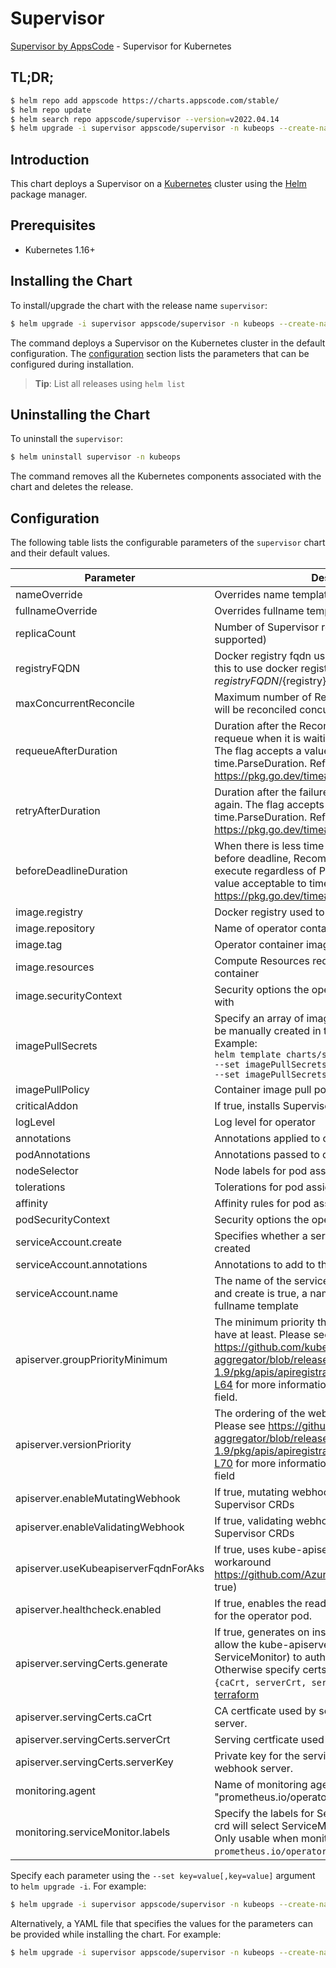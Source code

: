 # Supervisor

[Supervisor by AppsCode](https://github.com/kubeops/supervisor) - Supervisor for Kubernetes

## TL;DR;

```bash
$ helm repo add appscode https://charts.appscode.com/stable/
$ helm repo update
$ helm search repo appscode/supervisor --version=v2022.04.14
$ helm upgrade -i supervisor appscode/supervisor -n kubeops --create-namespace --version=v2022.04.14
```

## Introduction

This chart deploys a Supervisor on a [Kubernetes](http://kubernetes.io) cluster using the [Helm](https://helm.sh) package manager.

## Prerequisites

- Kubernetes 1.16+

## Installing the Chart

To install/upgrade the chart with the release name `supervisor`:

```bash
$ helm upgrade -i supervisor appscode/supervisor -n kubeops --create-namespace --version=v2022.04.14
```

The command deploys a Supervisor on the Kubernetes cluster in the default configuration. The [configuration](#configuration) section lists the parameters that can be configured during installation.

> **Tip**: List all releases using `helm list`

## Uninstalling the Chart

To uninstall the `supervisor`:

```bash
$ helm uninstall supervisor -n kubeops
```

The command removes all the Kubernetes components associated with the chart and deletes the release.

## Configuration

The following table lists the configurable parameters of the `supervisor` chart and their default values.

|              Parameter               |                                                                                                                                                                         Description                                                                                                                                                                          |                    Default                     |
|--------------------------------------|--------------------------------------------------------------------------------------------------------------------------------------------------------------------------------------------------------------------------------------------------------------------------------------------------------------------------------------------------------------|------------------------------------------------|
| nameOverride                         | Overrides name template                                                                                                                                                                                                                                                                                                                                      | <code>""</code>                                |
| fullnameOverride                     | Overrides fullname template                                                                                                                                                                                                                                                                                                                                  | <code>""</code>                                |
| replicaCount                         | Number of Supervisor replicas to create (only 1 is supported)                                                                                                                                                                                                                                                                                                | <code>1</code>                                 |
| registryFQDN                         | Docker registry fqdn used to pull docker images Set this to use docker registry hosted at ${registryFQDN}/${registry}/${image}                                                                                                                                                                                                                               | <code>""</code>                                |
| maxConcurrentReconcile               | Maximum number of Recommendation object that will be reconciled concurrently                                                                                                                                                                                                                                                                                 | <code>5</code>                                 |
| requeueAfterDuration                 | Duration after the Recommendation object will be requeue when it is waiting for MaintenanceWindow. The flag accepts a value acceptable to time.ParseDuration. Ref: https://pkg.go.dev/time#ParseDuration                                                                                                                                                     | <code>1m</code>                                |
| retryAfterDuration                   | Duration after the failure events will be requeue again. The flag accepts a value acceptable to time.ParseDuration. Ref: https://pkg.go.dev/time#ParseDuration                                                                                                                                                                                               | <code>1m</code>                                |
| beforeDeadlineDuration               | When there is less time than `beforeDeadlineDuration` before deadline, Recommendations are free to execute regardless of Parallelism. The flag accepts a value acceptable to time.ParseDuration. Ref: https://pkg.go.dev/time#ParseDuration                                                                                                                  | <code>24h</code>                               |
| image.registry                       | Docker registry used to pull operator image                                                                                                                                                                                                                                                                                                                  | <code>appscode</code>                          |
| image.repository                     | Name of operator container image                                                                                                                                                                                                                                                                                                                             | <code>supervisor</code>                        |
| image.tag                            | Operator container image tag                                                                                                                                                                                                                                                                                                                                 | <code>v0.0.1</code>                            |
| image.resources                      | Compute Resources required by the operator container                                                                                                                                                                                                                                                                                                         | <code>{}</code>                                |
| image.securityContext                | Security options the operator container should run with                                                                                                                                                                                                                                                                                                      | <code>{}</code>                                |
| imagePullSecrets                     | Specify an array of imagePullSecrets. Secrets must be manually created in the namespace. <br> Example: <br> `helm template charts/supervisor \` <br> `--set imagePullSecrets[0].name=sec0 \` <br> `--set imagePullSecrets[1].name=sec1`                                                                                                                      | <code>[]</code>                                |
| imagePullPolicy                      | Container image pull policy                                                                                                                                                                                                                                                                                                                                  | <code>IfNotPresent</code>                      |
| criticalAddon                        | If true, installs Supervisor as critical addon                                                                                                                                                                                                                                                                                                               | <code>false</code>                             |
| logLevel                             | Log level for operator                                                                                                                                                                                                                                                                                                                                       | <code>3</code>                                 |
| annotations                          | Annotations applied to operator deployment                                                                                                                                                                                                                                                                                                                   | <code>{}</code>                                |
| podAnnotations                       | Annotations passed to operator pod(s).                                                                                                                                                                                                                                                                                                                       | <code>{}</code>                                |
| nodeSelector                         | Node labels for pod assignment                                                                                                                                                                                                                                                                                                                               | <code>{"beta.kubernetes.io/os":"linux"}</code> |
| tolerations                          | Tolerations for pod assignment                                                                                                                                                                                                                                                                                                                               | <code>[]</code>                                |
| affinity                             | Affinity rules for pod assignment                                                                                                                                                                                                                                                                                                                            | <code>{}</code>                                |
| podSecurityContext                   | Security options the operator pod should run with.                                                                                                                                                                                                                                                                                                           | <code>{"fsGroup":65535}</code>                 |
| serviceAccount.create                | Specifies whether a service account should be created                                                                                                                                                                                                                                                                                                        | <code>true</code>                              |
| serviceAccount.annotations           | Annotations to add to the service account                                                                                                                                                                                                                                                                                                                    | <code>{}</code>                                |
| serviceAccount.name                  | The name of the service account to use. If not set and create is true, a name is generated using the fullname template                                                                                                                                                                                                                                       | <code></code>                                  |
| apiserver.groupPriorityMinimum       | The minimum priority the webhook api group should have at least. Please see https://github.com/kubernetes/kube-aggregator/blob/release-1.9/pkg/apis/apiregistration/v1beta1/types.go#L58-L64 for more information on proper values of this field.                                                                                                            | <code>10000</code>                             |
| apiserver.versionPriority            | The ordering of the webhook api inside of the group. Please see https://github.com/kubernetes/kube-aggregator/blob/release-1.9/pkg/apis/apiregistration/v1beta1/types.go#L66-L70 for more information on proper values of this field                                                                                                                         | <code>15</code>                                |
| apiserver.enableMutatingWebhook      | If true, mutating webhook is configured for Supervisor CRDs                                                                                                                                                                                                                                                                                                  | <code>true</code>                              |
| apiserver.enableValidatingWebhook    | If true, validating webhook is configured for Supervisor CRDs                                                                                                                                                                                                                                                                                                | <code>true</code>                              |
| apiserver.useKubeapiserverFqdnForAks | If true, uses kube-apiserver FQDN for AKS cluster to workaround https://github.com/Azure/AKS/issues/522 (default true)                                                                                                                                                                                                                                       | <code>true</code>                              |
| apiserver.healthcheck.enabled        | If true, enables the readiness and liveliness probes for the operator pod.                                                                                                                                                                                                                                                                                   | <code>false</code>                             |
| apiserver.servingCerts.generate      | If true, generates on install/upgrade the certs that allow the kube-apiserver (and potentially ServiceMonitor) to authenticate operators pods. Otherwise specify certs in `apiserver.servingCerts.{caCrt, serverCrt, serverKey}`. See also: [example terraform](https://github.com/searchlight/installer/blob/master/charts/supervisor/example-terraform.tf) | <code>true</code>                              |
| apiserver.servingCerts.caCrt         | CA certficate used by serving certificate of webhook server.                                                                                                                                                                                                                                                                                                 | <code>""</code>                                |
| apiserver.servingCerts.serverCrt     | Serving certficate used by webhook server.                                                                                                                                                                                                                                                                                                                   | <code>""</code>                                |
| apiserver.servingCerts.serverKey     | Private key for the serving certificate used by webhook server.                                                                                                                                                                                                                                                                                              | <code>""</code>                                |
| monitoring.agent                     | Name of monitoring agent (one of "prometheus.io", "prometheus.io/operator", "prometheus.io/builtin")                                                                                                                                                                                                                                                         | <code>""</code>                                |
| monitoring.serviceMonitor.labels     | Specify the labels for ServiceMonitor. Prometheus crd will select ServiceMonitor using these labels. Only usable when monitoring agent is `prometheus.io/operator`.                                                                                                                                                                                          | <code>{}</code>                                |


Specify each parameter using the `--set key=value[,key=value]` argument to `helm upgrade -i`. For example:

```bash
$ helm upgrade -i supervisor appscode/supervisor -n kubeops --create-namespace --version=v2022.04.14 --set replicaCount=1
```

Alternatively, a YAML file that specifies the values for the parameters can be provided while
installing the chart. For example:

```bash
$ helm upgrade -i supervisor appscode/supervisor -n kubeops --create-namespace --version=v2022.04.14 --values values.yaml
```
